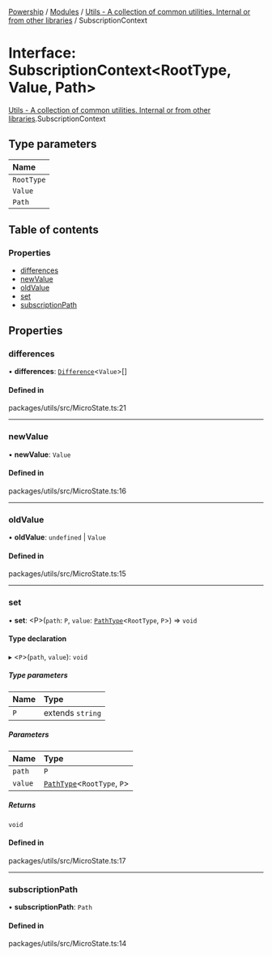 [Powership](../README.md) / [Modules](../modules.md) / [Utils - A collection of common utilities. Internal or from other libraries](../modules/Utils___A_collection_of_common_utilities__Internal_or_from_other_libraries.md) / SubscriptionContext

# Interface: SubscriptionContext<RootType, Value, Path\>

[Utils - A collection of common utilities. Internal or from other libraries](../modules/Utils___A_collection_of_common_utilities__Internal_or_from_other_libraries.md).SubscriptionContext

## Type parameters

| Name |
| :------ |
| `RootType` |
| `Value` |
| `Path` |

## Table of contents

### Properties

- [differences](Utils___A_collection_of_common_utilities__Internal_or_from_other_libraries.SubscriptionContext.md#differences)
- [newValue](Utils___A_collection_of_common_utilities__Internal_or_from_other_libraries.SubscriptionContext.md#newvalue)
- [oldValue](Utils___A_collection_of_common_utilities__Internal_or_from_other_libraries.SubscriptionContext.md#oldvalue)
- [set](Utils___A_collection_of_common_utilities__Internal_or_from_other_libraries.SubscriptionContext.md#set)
- [subscriptionPath](Utils___A_collection_of_common_utilities__Internal_or_from_other_libraries.SubscriptionContext.md#subscriptionpath)

## Properties

### differences

• **differences**: [`Difference`](../modules/Utils___A_collection_of_common_utilities__Internal_or_from_other_libraries.md#difference)<`Value`\>[]

#### Defined in

packages/utils/src/MicroState.ts:21

___

### newValue

• **newValue**: `Value`

#### Defined in

packages/utils/src/MicroState.ts:16

___

### oldValue

• **oldValue**: `undefined` \| `Value`

#### Defined in

packages/utils/src/MicroState.ts:15

___

### set

• **set**: <P\>(`path`: `P`, `value`: [`PathType`](../modules/Utils___A_collection_of_common_utilities__Internal_or_from_other_libraries.TU.md#pathtype)<`RootType`, `P`\>) => `void`

#### Type declaration

▸ <`P`\>(`path`, `value`): `void`

##### Type parameters

| Name | Type |
| :------ | :------ |
| `P` | extends `string` |

##### Parameters

| Name | Type |
| :------ | :------ |
| `path` | `P` |
| `value` | [`PathType`](../modules/Utils___A_collection_of_common_utilities__Internal_or_from_other_libraries.TU.md#pathtype)<`RootType`, `P`\> |

##### Returns

`void`

#### Defined in

packages/utils/src/MicroState.ts:17

___

### subscriptionPath

• **subscriptionPath**: `Path`

#### Defined in

packages/utils/src/MicroState.ts:14
